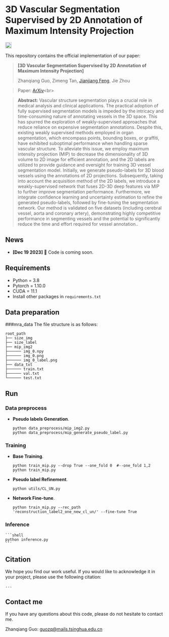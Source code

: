# 3D Vascular Segmentation Supervised by 2D Annotation of Maximum Intensity Projection<!--参考https://github.com/HeliosZhao/NCDSS/blob/master/README.md-->

<img alt="PyTorch" height="20" src="https://img.shields.io/badge/PyTorch-%23EE4C2C.svg?&style=for-the-badge&logo=PyTorch&logoColor=white" />

This repository contains the official implementation of our paper:

> **[3D Vascular Segmentation Supervised by 2D Annotation of Maximum Intensity Projection]** <!--[3D Vascular Segmentation Supervised by 2D Annotation of Maximum Intensity Projection](https://ncdss.github.io)-->
> 
> Zhanqiang Guo, Zimeng Tan, [Jianjiang Feng](http://ivg.au.tsinghua.edu.cn/~jfeng/), Jie Zhou

> Paper: [ArXiv](https://arxiv.org/...)<br>
  <!--Project Page: [Website](https://ncdss.github.io)-->

> **Abstract:** Vascular structure segmentation plays a crucial role in medical analysis and clinical applications. The practical adoption of fully supervised segmentation models is impeded by the intricacy and time-consuming nature of annotating vessels in the 3D space. This has spurred the exploration of weakly-supervised approaches that reduce reliance on expensive segmentation annotations. Despite this, existing weakly supervised methods employed in organ segmentation, which encompass points, bounding boxes, or graffiti, have exhibited suboptimal performance when handling sparse vascular structure. To alleviate this issue, we employ maximum intensity projection (MIP) to decrease the dimensionality of 3D volume to 2D image for efficient annotation, and the 2D labels are utilized to provide guidance and oversight for training 3D vessel segmentation model. Initially, we generate pseudo-labels for 3D blood vessels using the annotations of 2D projections. Subsequently, taking into account the acquisition method of the 2D labels, we introduce a weakly-supervised network that fuses 2D-3D deep features via MIP to further improve segmentation performance. Furthermore, we integrate confidence learning and uncertainty estimation to refine the generated pseudo-labels, followed by fine-tuning the segmentation network. Our method is validated on five datasets (including cerebral vessel, aorta and coronary artery), demonstrating highly competitive performance in segmenting vessels and the potential to significantly reduce the time and effort required for vessel annotation..

## News
- **[Dec 19 2023]** :bell: Code is coming soon.
  

## Requirements

* Python = 3.8
* Pytorch = 1.10.0
* CUDA = 11.1
* Install other packages in `requirements.txt`

## Data preparation

###mra_data
The file structure is as follows:
```shell
root_path
├── size_img
├── size_label
├── mip_img2
├────── img_0.npy
├────── img_0.png
├────── img_0_label.png
├── data_txt
├────── train.txt
├────── val.txt
└────── test.txt
```

## Run

### Data preprocess

* **Pseudo labels Generation**.
    ```shell
    python data_preprocess/mip_img2.py
	python data_preprocess/mip_generate_pseudo_label.py
    ```

### Training
* **Base Training**. 
    ```shell
    python train_mip.py --drop True --one_fold 0  #--one_fold 1,2
	python train_mip.py
    ```
* **Pseudo label Refinement**. 
    ```shell
    python utils/CL_UN.py
    ```

* **Network Fine-tune**. 
    ```shell
    python train_mip.py --rec_path 'reconstruction_label2_one_new_cl_un/' --fine-tune True
    ```

    
### Inference

	```shell
	python inference.py
	```

## Citation
We hope you find our work useful. If you would like to acknowledge it in your project, please use the following citation:
```
...
```

## Contact me

If you have any questions about this code, please do not hesitate to contact me.

Zhanqiang Guo: guozq@mails.tsinghua.edu.cn
